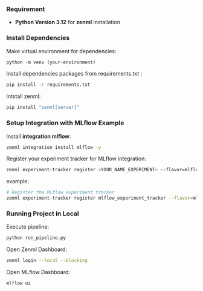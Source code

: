 ### Requirement

- **Python Version 3.12** for **zenml** installation

### **Install Dependencies**

Make virtual environment for dependencies:

```markdown
python -m venv (your-environment)
```

Install dependencies packages from requirements.txt :

```bash
pip install -r requirements.txt
```

Intstall zenml:

```bash
pip install "zenml[server]"

```

### Setup Integration with MLflow Example

Install **integration mlflow**:

```bash
zenml integration install mlflow -y
```

Register your experiment tracker for MLflow integration:

```bash
zenml experiment-tracker register <YOUR_NAME_EXPERIMENT> --flavor=mlflow
```

example:

```bash
# Register the MLflow experiment tracker
zenml experiment-tracker register mlflow_experiment_tracker --flavor=mlflow
```

### Running Project in Local

Execute pipeline:

```bash
python run_pipeline.py
```

Open Zenml Dashboard:

```bash
zenml login --local --blocking
```

Open MLflow Dashboard:

```bash
mlflow ui
```
